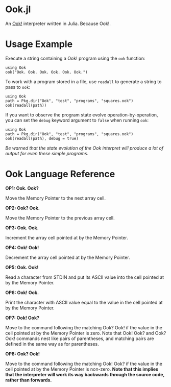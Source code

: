 Ook.jl
======

An [Ook!](http://www.dangermouse.net/esoteric/ook.html) interpreter written
in Julia. Because Ook!.

# Usage Example

Execute a string containing a Ook! program using the `ook` function:

```
using Ook
ook("Ook. Ook. Ook. Ook. Ook. Ook.")
```

To work with a program stored in a file, use `readall` to generate a string
to pass to `ook`:

```
using Ook
path = Pkg.dir("Ook", "test", "programs", "squares.ook")
ook(readall(path))
```

If you want to observe the program state evolve operation-by-operation, you
can set the `debug` keyword argument to `false` when running `ook`:

```
using Ook
path = Pkg.dir("Ook", "test", "programs", "squares.ook")
ook(readall(path), debug = true)
```

*Be warned that the state evolution of the Ook interpret will produce a lot of
output for even these simple programs.*

# Ook Language Reference

**OP1: Ook. Ook?**

Move the Memory Pointer to the next array cell.

**OP2: Ook? Ook.**

Move the Memory Pointer to the previous array cell.

**OP3: Ook. Ook.**

Increment the array cell pointed at by the Memory Pointer.

**OP4: Ook! Ook!**

Decrement the array cell pointed at by the Memory Pointer.

**OP5: Ook. Ook!**

Read a character from STDIN and put its ASCII value into the cell
pointed at by the Memory Pointer.

**OP6: Ook! Ook.**

Print the character with ASCII value equal to the value in the cell
pointed at by the Memory Pointer.

**OP7: Ook! Ook?**

Move to the command following the matching Ook? Ook! if the value in
the cell pointed at by the Memory Pointer is zero. Note that
Ook! Ook? and Ook? Ook! commands nest like pairs of parentheses, and
matching pairs are defined in the same way as for parentheses.

**OP8: Ook? Ook!**

Move to the command following the matching Ook! Ook? if the value in
the cell pointed at by the Memory Pointer is non-zero. **Note that this
implies that the interpreter will work its way backwards through the
source code, rather than forwards.**

